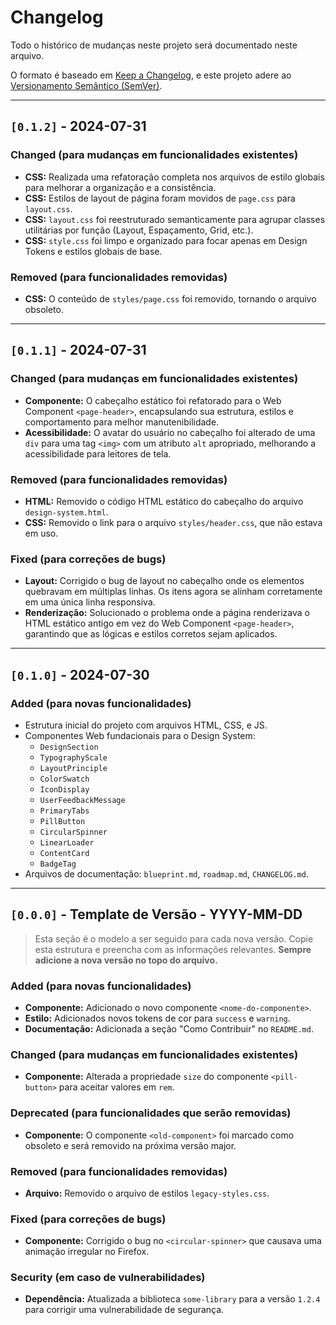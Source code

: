 # Changelog

Todo o histórico de mudanças neste projeto será documentado neste arquivo.

O formato é baseado em [Keep a Changelog](https://keepachangelog.com/en/1.0.0/),
e este projeto adere ao [Versionamento Semântico (SemVer)](https://semver.org/spec/v2.0.0.html).

---

## `[0.1.2]` - 2024-07-31

### Changed (para mudanças em funcionalidades existentes)
- **CSS:** Realizada uma refatoração completa nos arquivos de estilo globais para melhorar a organização e a consistência.
- **CSS:** Estilos de layout de página foram movidos de `page.css` para `layout.css`.
- **CSS:** `layout.css` foi reestruturado semanticamente para agrupar classes utilitárias por função (Layout, Espaçamento, Grid, etc.).
- **CSS:** `style.css` foi limpo e organizado para focar apenas em Design Tokens e estilos globais de base.

### Removed (para funcionalidades removidas)
- **CSS:** O conteúdo de `styles/page.css` foi removido, tornando o arquivo obsoleto.

---

## `[0.1.1]` - 2024-07-31

### Changed (para mudanças em funcionalidades existentes)
- **Componente:** O cabeçalho estático foi refatorado para o Web Component `<page-header>`, encapsulando sua estrutura, estilos e comportamento para melhor manutenibilidade.
- **Acessibilidade:** O avatar do usuário no cabeçalho foi alterado de uma `div` para uma tag `<img>` com um atributo `alt` apropriado, melhorando a acessibilidade para leitores de tela.

### Removed (para funcionalidades removidas)
- **HTML:** Removido o código HTML estático do cabeçalho do arquivo `design-system.html`.
- **CSS:** Removido o link para o arquivo `styles/header.css`, que não estava em uso.

### Fixed (para correções de bugs)
- **Layout:** Corrigido o bug de layout no cabeçalho onde os elementos quebravam em múltiplas linhas. Os itens agora se alinham corretamente em uma única linha responsiva.
- **Renderização:** Solucionado o problema onde a página renderizava o HTML estático antigo em vez do Web Component `<page-header>`, garantindo que as lógicas e estilos corretos sejam aplicados.

---

## `[0.1.0]` - 2024-07-30

### Added (para novas funcionalidades)
- Estrutura inicial do projeto com arquivos HTML, CSS, e JS.
- Componentes Web fundacionais para o Design System:
    - `DesignSection`
    - `TypographyScale`
    - `LayoutPrinciple`
    - `ColorSwatch`
    - `IconDisplay`
    - `UserFeedbackMessage`
    - `PrimaryTabs`
    - `PillButton`
    - `CircularSpinner`
    - `LinearLoader`
    - `ContentCard`
    - `BadgeTag`
- Arquivos de documentação: `blueprint.md`, `roadmap.md`, `CHANGELOG.md`.

---

## `[0.0.0]` - Template de Versão - YYYY-MM-DD

> Esta seção é o modelo a ser seguido para cada nova versão. Copie esta estrutura e preencha com as informações relevantes. **Sempre adicione a nova versão no topo do arquivo.**

### Added (para novas funcionalidades)
- **Componente:** Adicionado o novo componente `<nome-do-componente>`.
- **Estilo:** Adicionados novos tokens de cor para `success` e `warning`.
- **Documentação:** Adicionada a seção "Como Contribuir" no `README.md`.

### Changed (para mudanças em funcionalidades existentes)
- **Componente:** Alterada a propriedade `size` do componente `<pill-button>` para aceitar valores em `rem`.

### Deprecated (para funcionalidades que serão removidas)
- **Componente:** O componente `<old-component>` foi marcado como obsoleto e será removido na próxima versão major.

### Removed (para funcionalidades removidas)
- **Arquivo:** Removido o arquivo de estilos `legacy-styles.css`.

### Fixed (para correções de bugs)
- **Componente:** Corrigido o bug no `<circular-spinner>` que causava uma animação irregular no Firefox.

### Security (em caso de vulnerabilidades)
- **Dependência:** Atualizada a biblioteca `some-library` para a versão `1.2.4` para corrigir uma vulnerabilidade de segurança.
